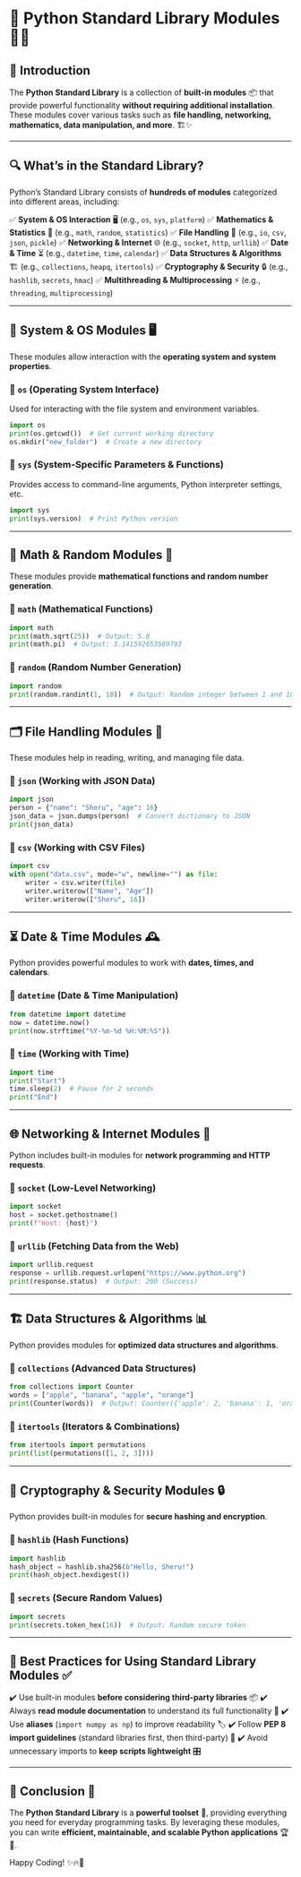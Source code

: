 # 📌 Python Standard Library Modules 🚀🐍

## 📜 Introduction
The **Python Standard Library** is a collection of **built-in modules** 📦 that provide powerful functionality **without requiring additional installation**. These modules cover various tasks such as **file handling, networking, mathematics, data manipulation, and more**. 🏗️✨

---

## 🔍 What’s in the Standard Library?
Python’s Standard Library consists of **hundreds of modules** categorized into different areas, including:

✅ **System & OS Interaction** 🖥️ (e.g., `os`, `sys`, `platform`)
✅ **Mathematics & Statistics** 🧮 (e.g., `math`, `random`, `statistics`)
✅ **File Handling** 📂 (e.g., `io`, `csv`, `json`, `pickle`)
✅ **Networking & Internet** 🌐 (e.g., `socket`, `http`, `urllib`)
✅ **Date & Time** ⏳ (e.g., `datetime`, `time`, `calendar`)
✅ **Data Structures & Algorithms** 🏗️ (e.g., `collections`, `heapq`, `itertools`)
✅ **Cryptography & Security** 🔒 (e.g., `hashlib`, `secrets`, `hmac`)
✅ **Multithreading & Multiprocessing** ⚡ (e.g., `threading`, `multiprocessing`)

---

## 📂 System & OS Modules 🖥️
These modules allow interaction with the **operating system and system properties**.

### 🔹 `os` (Operating System Interface)
Used for interacting with the file system and environment variables.
```python
import os
print(os.getcwd())  # Get current working directory
os.mkdir("new_folder")  # Create a new directory
```

### 🔹 `sys` (System-Specific Parameters & Functions)
Provides access to command-line arguments, Python interpreter settings, etc.
```python
import sys
print(sys.version)  # Print Python version
```

---

## 🔢 Math & Random Modules 🧮
These modules provide **mathematical functions and random number generation**.

### 🔹 `math` (Mathematical Functions)
```python
import math
print(math.sqrt(25))  # Output: 5.0
print(math.pi)  # Output: 3.141592653589793
```

### 🔹 `random` (Random Number Generation)
```python
import random
print(random.randint(1, 10))  # Output: Random integer between 1 and 10
```

---

## 🗂️ File Handling Modules 📂
These modules help in reading, writing, and managing file data.

### 🔹 `json` (Working with JSON Data)
```python
import json
person = {"name": "Sheru", "age": 16}
json_data = json.dumps(person)  # Convert dictionary to JSON
print(json_data)
```

### 🔹 `csv` (Working with CSV Files)
```python
import csv
with open("data.csv", mode="w", newline="") as file:
    writer = csv.writer(file)
    writer.writerow(["Name", "Age"])
    writer.writerow(["Sheru", 16])
```

---

## ⏳ Date & Time Modules 🕰️
Python provides powerful modules to work with **dates, times, and calendars**.

### 🔹 `datetime` (Date & Time Manipulation)
```python
from datetime import datetime
now = datetime.now()
print(now.strftime("%Y-%m-%d %H:%M:%S"))
```

### 🔹 `time` (Working with Time)
```python
import time
print("Start")
time.sleep(2)  # Pause for 2 seconds
print("End")
```

---

## 🌐 Networking & Internet Modules 🔗
Python includes built-in modules for **network programming and HTTP requests**.

### 🔹 `socket` (Low-Level Networking)
```python
import socket
host = socket.gethostname()
print(f"Host: {host}")
```

### 🔹 `urllib` (Fetching Data from the Web)
```python
import urllib.request
response = urllib.request.urlopen("https://www.python.org")
print(response.status)  # Output: 200 (Success)
```

---

## 🏗️ Data Structures & Algorithms 📊
Python provides modules for **optimized data structures and algorithms**.

### 🔹 `collections` (Advanced Data Structures)
```python
from collections import Counter
words = ["apple", "banana", "apple", "orange"]
print(Counter(words))  # Output: Counter({'apple': 2, 'banana': 1, 'orange': 1})
```

### 🔹 `itertools` (Iterators & Combinations)
```python
from itertools import permutations
print(list(permutations([1, 2, 3])))
```

---

## 🔐 Cryptography & Security Modules 🔒
Python provides built-in modules for **secure hashing and encryption**.

### 🔹 `hashlib` (Hash Functions)
```python
import hashlib
hash_object = hashlib.sha256(b"Hello, Sheru!")
print(hash_object.hexdigest())
```

### 🔹 `secrets` (Secure Random Values)
```python
import secrets
print(secrets.token_hex(16))  # Output: Random secure token
```

---

## 🎯 Best Practices for Using Standard Library Modules ✅
✔️ Use built-in modules **before considering third-party libraries** 📦
✔️ Always **read module documentation** to understand its full functionality 📖
✔️ Use **aliases** (`import numpy as np`) to improve readability 🏷️
✔️ Follow **PEP 8 import guidelines** (standard libraries first, then third-party) 📜
✔️ Avoid unnecessary imports to **keep scripts lightweight** 🎛️

---

## 🎉 Conclusion 🎊
The **Python Standard Library** is a **powerful toolset** 🚀, providing everything you need for everyday programming tasks. By leveraging these modules, you can write **efficient, maintainable, and scalable Python applications** 🏆🐍.

Happy Coding! ✨🔥🚀

